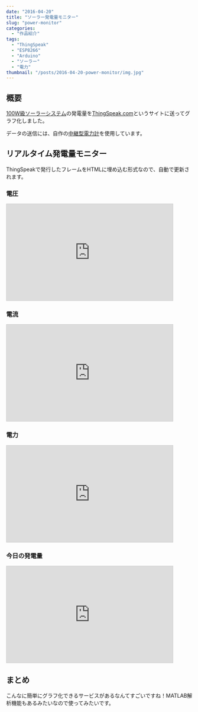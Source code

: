 ```yaml
---
date: "2016-04-20"
title: "ソーラー発電量モニター"
slug: "power-monitor"
categories:
  - "作品紹介"
tags:
  - "ThingSpeak"
  - "ESP8266"
  - "Arduino"
  - "ソーラー"
  - "電力"
thumbnail: "/posts/2016-04-20-power-monitor/img.jpg"
---
```


## 概要

[100W級ソーラーシステム](/posts/2014-09-14-solar-system/)の発電量を[ThingSpeak.com](https://thingspeak.com/)というサイトに送ってグラフ化しました。

データの送信には、自作の[中継型電力計](/posts/2016-03-23-relay-sensor/)を使用しています。
<!--more-->

## リアルタイム発電量モニター

ThingSpeakで発行したフレームをHTMLに埋め込む形式なので、自動で更新されます。

### 電圧

<div class="graph">
<iframe width="450" height="260" style="border: 1px solid #cccccc;" src="https://thingspeak.com/channels/110012/charts/1?bgcolor=%23ffffff&color=%23d62020&days=3&dynamic=true&min=0&title=Solar+Voltage&type=column&yaxis=Voltage+%5BV%5D"></iframe>
</div>

### 電流

<div class="graph">
<iframe width="450" height="260" style="border: 1px solid #cccccc;" src="https://thingspeak.com/channels/110012/charts/2?bgcolor=%23ffffff&color=%23d62020&days=3&dynamic=true&min=0&title=Solar+Current&type=column&yaxis=Current+%5BA%5D"></iframe>
</div>

### 電力

<div class="graph">
<iframe width="450" height="260" style="border: 1px solid #cccccc;" src="https://thingspeak.com/channels/110012/charts/3?bgcolor=%23ffffff&color=%23d62020&days=3&dynamic=true&min=0&title=Solar+Power&type=column&yaxis=Power+%5BW%5D"></iframe>
</div>

### 今日の発電量

<div class="graph">
<iframe width="450" height="260" style="border: 1px solid #cccccc;" src="https://thingspeak.com/channels/110012/charts/4?bgcolor=%23ffffff&color=%23d62020&days=3&dynamic=true&min=0&title=Time+Integration+of+Solar+Power+a+Day&type=column&yaxis=Integration+%5BWh%5D"></iframe>
</div>

## まとめ

こんなに簡単にグラフ化できるサービスがあるなんてすごいですね！MATLAB解析機能もあるみたいなので使ってみたいです。

